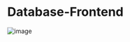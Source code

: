 # Database-Frontend
![image](https://user-images.githubusercontent.com/67438520/118210265-1ee14e00-b41f-11eb-863f-e5a906eb02b0.png)
